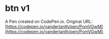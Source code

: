 # btn v1

A Pen created on CodePen.io. Original URL: [https://codepen.io/vanderlanth/pen/PomVGwM](https://codepen.io/vanderlanth/pen/PomVGwM).

